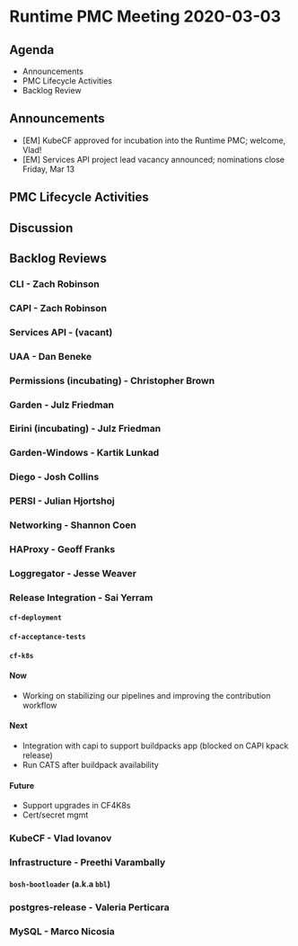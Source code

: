 # Runtime PMC Meeting 2020-03-03

## Agenda

* Announcements
* PMC Lifecycle Activities
* Backlog Review


## Announcements

- [EM] KubeCF approved for incubation into the Runtime PMC; welcome, Vlad!
- [EM] Services API project lead vacancy announced; nominations close Friday, Mar 13


## PMC Lifecycle Activities


## Discussion


## Backlog Reviews

### CLI - Zach Robinson


### CAPI - Zach Robinson


### Services API - (vacant)


### UAA - Dan Beneke


### Permissions (incubating) - Christopher Brown


### Garden - Julz Friedman


### Eirini (incubating) - Julz Friedman


### Garden-Windows - Kartik Lunkad


### Diego - Josh Collins


### PERSI - Julian Hjortshoj


### Networking - Shannon Coen


### HAProxy - Geoff Franks


### Loggregator - Jesse Weaver


### Release Integration - Sai Yerram

#### `cf-deployment`


#### `cf-acceptance-tests`


#### `cf-k8s`
#### Now
- Working on stabilizing our pipelines and improving the contribution workflow
#### Next
- Integration with capi to support buildpacks app (blocked on CAPI kpack release)
- Run CATS after buildpack availability 
#### Future
- Support upgrades in CF4K8s
- Cert/secret mgmt

### KubeCF - Vlad Iovanov


### Infrastructure - Preethi Varambally

#### `bosh-bootloader` (a.k.a `bbl`)


### postgres-release - Valeria Perticara


### MySQL - Marco Nicosia
